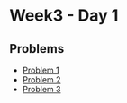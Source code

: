 # Week3 - Day 1

## Problems
- [Problem 1](https://leetcode.com/problems/longest-palindromic-substring/description/)
- [Problem 2](https://leetcode.com/problems/edit-distance/description/)
- [Problem 3](https://leetcode.com/problems/hamming-distance/description/?envType=problem-list-v2&envId=bit-manipulation)
